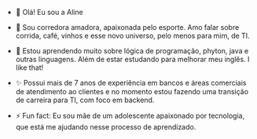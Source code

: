 - 👋 Olá! Eu sou a Aline
- 👀 Sou corredora amadora, apaixonada pelo esporte. Amo falar sobre corrida, café, vinhos e esse novo universo, pelo menos para mim, de TI.
- 🌱 Estou aprendendo muito sobre lógica de programação, phyton, java e outras linguagens. Além de estar estudando para melhorar meu inglês. I like that!
- ✨ Possui mais de 7 anos de experiência em bancos e áreas comerciais de atendimento ao clientes e no momento estou fazendo uma transição de carreira para TI, com foco em backend.

- ⚡ Fun fact: Eu sou mãe de um adolescente apaixonado por tecnologia, que está me ajudando nesse processo de aprendizado.
